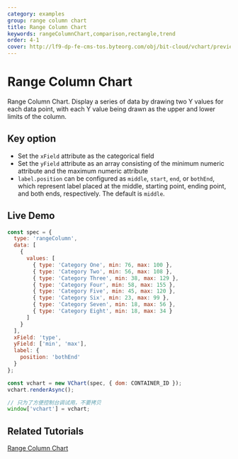 ```yaml
---
category: examples
group: range column chart
title: Range Column Chart
keywords: rangeColumnChart,comparison,rectangle,trend
order: 4-1
cover: http://lf9-dp-fe-cms-tos.byteorg.com/obj/bit-cloud/vchart/preview/range-column-chart/range-column.png
---
```


# Range Column Chart

Range Column Chart. Display a series of data by drawing two Y values for each data point, with each Y value being drawn as the upper and lower limits of the column.

## Key option

- Set the `xField` attribute as the categorical field
- Set the `yField` attribute as an array consisting of the minimum numeric attribute and the maximum numeric attribute
- `label.position` can be configured as `middle`, `start`, `end`, or `bothEnd`, which represent label placed at the middle, starting point, ending point, and both ends, respectively. The default is `middle`.

## Live Demo

```javascript livedemo
const spec = {
  type: 'rangeColumn',
  data: [
    {
      values: [
        { type: 'Category One', min: 76, max: 100 },
        { type: 'Category Two', min: 56, max: 108 },
        { type: 'Category Three', min: 38, max: 129 },
        { type: 'Category Four', min: 58, max: 155 },
        { type: 'Category Five', min: 45, max: 120 },
        { type: 'Category Six', min: 23, max: 99 },
        { type: 'Category Seven', min: 18, max: 56 },
        { type: 'Category Eight', min: 18, max: 34 }
      ]
    }
  ],
  xField: 'type',
  yField: ['min', 'max'],
  label: {
    position: 'bothEnd'
  }
};

const vchart = new VChart(spec, { dom: CONTAINER_ID });
vchart.renderAsync();

// 只为了方便控制台调试用，不要拷贝
window['vchart'] = vchart;
```

## Related Tutorials

[Range Column Chart](link)
